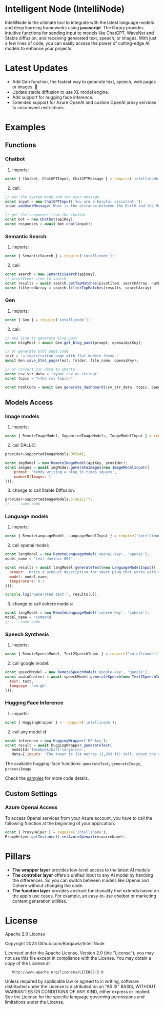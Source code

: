 # Intelligent Node (IntelliNode)
IntelliNode is the ultimate tool to integrate with the latest language models and deep learning frameworks using **javascript**. The library provides intuitive functions for sending input to models like ChatGPT, WaveNet and Stable diffusion, and receiving generated text, speech, or images. With just a few lines of code, you can easily access the power of cutting-edge AI models to enhance your projects.

# Latest Updates
- Add Gen function, the fastest way to generate text, speech, web pages or images. :bullettrain_side:
- Update stable diffusion to use XL model engine.
- Add support for hugging face inference.
- Extended support for Azure OpenAI and custom OpenAI proxy services to circumvent restrictions.

# Examples
## Functions

### Chatbot
1. imports:
```js
const { Chatbot, ChatGPTInput, ChatGPTMessage } = require('intellinode');
```
2. call:
```js
// set the system mode and the user message.
const input = new ChatGPTInput('You are a helpful assistant.');
input.addUserMessage('What is the distance between the Earth and the Moon?');

// get the responses from the chatbot
const bot = new Chatbot(apiKey);
const responses = await bot.chat(input);
```
### Semantic Search
1. imports:
```js
const { SemanticSearch } = require('intellinode');
```
2. call:
```js
const search = new SemanticSearch(apiKey);
// pivotItem: item to search.
const results = await search.getTopMatches(pivotItem, searchArray, numberOfMatches);
const filteredArray = search.filterTopMatches(results, searchArray)
```
### Gen
1. imports:
```js
const { Gen } = require('intellinode');
```
2. call:
```js
// one line to generate blog post
const blogPost = await Gen.get_blog_post(prompt, openaiApiKey);
```
```js
// or generate html page code
text = 'a registration page with flat modern theme.'
await Gen.save_html_page(text, folder, file_name, openaiKey);
```
```js
// or convert csv data to charts
const csv_str_data = '<your csv as string>'
const topic = "<the csv topic>";

const htmlCode = await Gen.generate_dashboard(csv_str_data, topic, openaiKey, num_graphs=2);
```

## Models Access
### Image models

1. imports:
```js
const { RemoteImageModel, SupportedImageModels, ImageModelInput } = require('intellinode');
```

2. call DALL·E:
```js
provider=SupportedImageModels.OPENAI;

const imgModel = new RemoteImageModel(apiKey, provider);
const images = await imgModel.generateImages(new ImageModelInput({
    prompt: 'teddy writing a blog in times square',
    numberOfImages: 1
}));
```

3. change to call Stable Diffusion:
```js
provider=SupportedImageModels.STABILITY;
// ... same code
```

### Language models
1. imports:
```js
const { RemoteLanguageModel, LanguageModelInput } = require('intellinode');
```
2. call openai model:
```js
const langModel = new RemoteLanguageModel('openai-key', 'openai');
model_name = 'text-davinci-003'

const results = await langModel.generateText(new LanguageModelInput({
  prompt: 'Write a product description for smart plug that works with voice assistant.',
  model: model_name,
  temperature: 0.7
}));

console.log('Generated text:', results[0]);
```
3. change to call cohere models:

```js
const langModel = new RemoteLanguageModel('cohere-key', 'cohere');
model_name = 'command'
// ... same code
```
### Speech Synthesis
1. imports:
```js
const { RemoteSpeechModel, Text2SpeechInput } = require('intellinode');
```
2. call google model:
```js
const speechModel = new RemoteSpeechModel('google-key', 'google');
const audioContent = await speechModel.generateSpeech(new Text2SpeechInput({
  text: text,
  language: 'en-gb'
}));
```
### Hugging Face Inference
1. imports:
```js
const { HuggingWrapper } =  require('intellinode');
```
2. call any model id
```js
const inference = new HuggingWrapper('HF-key');
const result = await huggingWrapper.generateText(
   modelId='facebook/bart-large-cnn',
   data={ inputs: 'The tower is 324 metres (1,063 ft) tall, about the same height as an 81-storey building...' });
```
The available hugging-face functions: `generateText`, `generateImage`, `processImage`.

Check the [samples](https://github.com/Barqawiz/IntelliNode/tree/main/samples/command_sample) for more code details.

## Custom Settings
### Azure Openai Access
To access Openai services from your Azure account, you have to call the following function at the beginning of your application:
```js
const { ProxyHelper } = require('intellinode');
ProxyHelper.getInstance().setAzureOpenai(resourceName);
```

# Pillars
- **The wrapper layer** provides low-level access to the latest AI models
- **The controller layer** offers a unified input to any AI model by handling the differences. So you can switch between models like Openai and Cohere without changing the code.
- **The function layer** provides abstract functionality that extends based on the app's use cases. For example, an easy-to-use chatbot or marketing content generation utilities.

# License
Apache 2.0 License

Copyright 2023 Github.com/Barqawiz/IntelliNode

   Licensed under the Apache License, Version 2.0 (the "License");
   you may not use this file except in compliance with the License.
   You may obtain a copy of the License at

       http://www.apache.org/licenses/LICENSE-2.0

   Unless required by applicable law or agreed to in writing, software
   distributed under the License is distributed on an "AS IS" BASIS,
   WITHOUT WARRANTIES OR CONDITIONS OF ANY KIND, either express or implied.
   See the License for the specific language governing permissions and
   limitations under the License.
